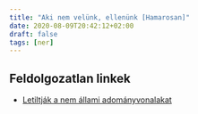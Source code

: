 ```yaml
---
title: "Aki nem velünk, ellenünk [Hamarosan]"
date: 2020-08-09T20:42:12+02:00
draft: false
tags: [ner]
---
```


## Feldolgozatlan linkek

- [Letiltják a nem állami adományvonalakat](https://hvg.hu/gazdasag/20130606_Letiltjak_a_nem_allami_adomanyvonalakat)
